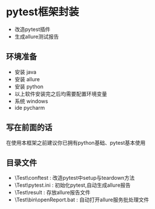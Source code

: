 # pytest框架封装
- 改造pytest插件
- 生成allure测试报告

## 环境准备
- 安装 java
- 安装 allure
- 安装 python
- 以上软件安装完之后均需要配置环境变量
- 系统 windows
- ide pycharm

## 写在前面的话
在使用本框架之前建议你已拥有python基础、pytest基本使用

## 目录文件
- \Test\conftest           : 改造pytest中setup与teardown方法
- \Test\pytest.ini         : 初始化pytest,自动生成allure报告
- \Test\result             : 存放allure报告文件
- \Test\bin\openReport.bat : 自动打开allure服务批处理文件
  
  
